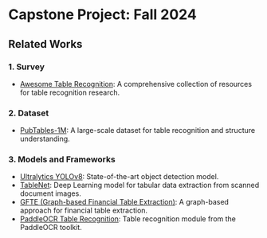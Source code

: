 # Capstone Project: Fall 2024

## Related Works

### 1. Survey
- [Awesome Table Recognition](https://github.com/cv-small-snails/Awesome-Table-Recognition): A comprehensive collection of resources for table recognition research.

### 2. Dataset
- [PubTables-1M](https://huggingface.co/datasets/bsmock/pubtables-1m): A large-scale dataset for table recognition and structure understanding.

### 3. Models and Frameworks
- [Ultralytics YOLOv8](https://docs.ultralytics.com/tasks/detect/): State-of-the-art object detection model.
- [TableNet](https://github.com/dpdevi9/TableNet-Deep-Learning-model-for-Tabular-Data-Extraction-from-Scanned-Document-Image): Deep Learning model for tabular data extraction from scanned document images.
- [GFTE (Graph-based Financial Table Extraction)](https://github.com/Irene323/GFTE): A graph-based approach for financial table extraction.
- [PaddleOCR Table Recognition](https://github.com/PaddlePaddle/PaddleOCR/blob/main/docs/ppstructure/model_train/train_table.en.md): Table recognition module from the PaddleOCR toolkit.
